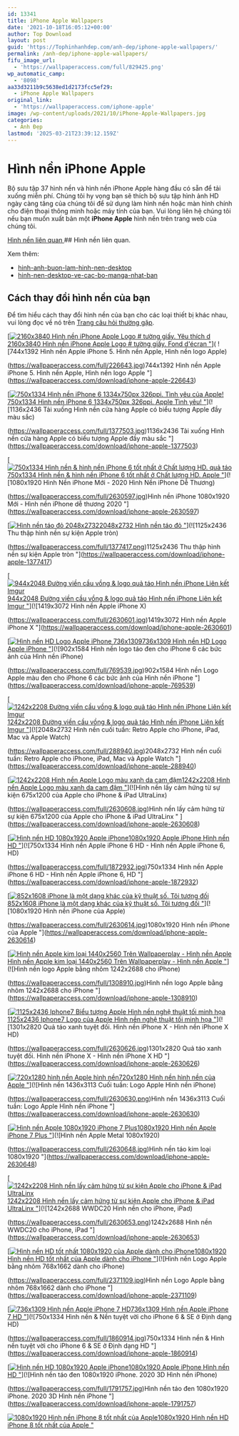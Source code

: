 ```yaml
---
id: 13341
title: iPhone Apple Wallpapers
date: '2021-10-18T16:05:12+00:00'
author: Top Download
layout: post
guid: 'https://Tophinhanhdep.com/anh-dep/iphone-apple-wallpapers/'
permalink: /anh-dep/iphone-apple-wallpapers/
fifu_image_url:
  - 'https://wallpaperaccess.com/full/829425.png'
wp_automatic_camp:
  - '8098'
aa33d3211b9c5638ed1d2173fcc5ef29:
  - iPhone Apple Wallpapers
original_link:
  - 'https://wallpaperaccess.com/iphone-apple'
image: /wp-content/uploads/2021/10/iPhone-Apple-Wallpapers.jpg
categories:
  - Ảnh Đẹp
lastmod: '2025-03-21T23:39:12.159Z'
---
```

# Hình nền iPhone Apple

Bộ sưu tập 37 hình nền và hình nền iPhone Apple hàng đầu có sẵn để tải xuống miễn phí. Chúng tôi hy vọng bạn sẽ thích bộ sưu tập hình ảnh HD ngày càng tăng của chúng tôi để sử dụng làm hình nền hoặc màn hình chính cho điện thoại thông minh hoặc máy tính của bạn. Vui lòng liên hệ chúng tôi nếu bạn muốn xuất bản một **iPhone Apple** hình nền trên trang web của chúng tôi.

[Hình nền liên quan ](#related) ## Hình nền liên quan.

   
 Xem thêm:

   
- [hinh-anh-buon-lam-hinh-nen-desktop](https://tophinhanhdep.com/hinh-anh-buon/hinh-anh-buon-lam-hinh-nen-desktop/)
- [hinh-nen-desktop-ve-cac-bo-manga-nhat-ban](https://tophinhanhdep.com/anh-anime/hinh-nen-desktop-ve-cac-bo-manga-nhat-ban/)

## Cách thay đổi hình nền của bạn

Để tìm hiểu cách thay đổi hình nền của bạn cho các loại thiết bị khác nhau, vui lòng đọc về nó trên [Trang câu hỏi thường gặp](https://tophinhanhdep.com/faq/).

  
[[![2160x3840 Hình nền iPhone Apple Logo # tường giấy.  Yêu thích d](https://wallpaperaccess.com/full/829425.png)2160x3840 Hình nền iPhone Apple Logo # tường giấy. Fond d'écran "](https://wallpaperaccess.com/download/iphone-apple-829425)]( ![744x1392 Hình nền Apple iPhone 5.  Hình nền Apple, Hình nền logo Apple)

(https://wallpaperaccess.com/full/226643.jpg)744x1392 Hình nền Apple iPhone 5. Hình nền Apple, Hình nền logo Apple "](https://wallpaperaccess.com/download/iphone-apple-226643)

[[![750x1334 Hình nền iPhone 6 1334x750px 326ppi.  Tình yêu của Apple!](https://wallpaperaccess.com/full/213590.jpg)750x1334 Hình nền iPhone 6 1334x750px 326ppi. Apple Tình yêu! "](https://wallpaperaccess.com/download/iphone-apple-213590)](![1136x2436 Tải xuống Hình nền cửa hàng Apple có biểu tượng Apple đầy màu sắc)

(https://wallpaperaccess.com/full/1377503.jpg)1136x2436 Tải xuống Hình nền cửa hàng Apple có biểu tượng Apple đầy màu sắc "](https://wallpaperaccess.com/download/iphone-apple-1377503)

[[![750x1334 Hình nền & hình nền iPhone 6 tốt nhất ở Chất lượng HD.  quả táo](https://wallpaperaccess.com/full/925759.jpg)750x1334 Hình nền &amp; hình nền iPhone 6 tốt nhất ở Chất lượng HD. Apple "](https://wallpaperaccess.com/download/iphone-apple-925759)](![1080x1920 Hình Nền iPhone Mới - 2020 Hình Nền iPhone Dễ Thương)

(https://wallpaperaccess.com/full/2630597.jpg)Hình nền iPhone 1080x1920 Mới - Hình nền iPhone dễ thương 2020 "](https://wallpaperaccess.com/download/iphone-apple-2630597)

[[![Hình nền táo đỏ 2048x2732](https://wallpaperaccess.com/full/2630598.jpg)2048x2732 Hình nền táo đỏ "](https://wallpaperaccess.com/download/iphone-apple-2630598)](![1125x2436 Thu thập hình nền sự kiện Apple tròn)

(https://wallpaperaccess.com/full/1377417.png)1125x2436 Thu thập hình nền sự kiện Apple tròn "](https://wallpaperaccess.com/download/iphone-apple-1377417)

[[![944x2048 Đường viền cầu vồng & logo quả táo Hình nền iPhone Liên kết Imgur](https://wallpaperaccess.com/full/1376732.png)944x2048 Đường viền cầu vồng &amp; logo quả táo Hình nền iPhone Liên kết Imgur "](https://wallpaperaccess.com/download/iphone-apple-1376732)](![1419x3072 Hình nền Apple iPhone X)

(https://wallpaperaccess.com/full/2630601.jpg)1419x3072 Hình nền Apple iPhone X "](https://wallpaperaccess.com/download/iphone-apple-2630601)

[[![Hình nền HD Logo Apple iPhone 736x1309](https://wallpaperaccess.com/full/633613.jpg)736x1309 Hình nền HD Logo Apple iPhone "](https://wallpaperaccess.com/download/iphone-apple-633613)](![902x1584 Hình nền logo táo đen cho iPhone 6 các bức ảnh của Hình nền iPhone)

(https://wallpaperaccess.com/full/769539.jpg)902x1584 Hình nền Logo Apple màu đen cho iPhone 6 các bức ảnh của Hình nền iPhone "](https://wallpaperaccess.com/download/iphone-apple-769539)

[[![1242x2208 Đường viền cầu vồng & logo quả táo Hình nền iPhone Liên kết Imgur](https://wallpaperaccess.com/full/1377294.png)1242x2208 Đường viền cầu vồng &amp; logo quả táo Hình nền iPhone Liên kết Imgur "](https://wallpaperaccess.com/download/iphone-apple-1377294)](![2048x2732 Hình nền cuối tuần: Retro Apple cho iPhone, iPad, Mac và Apple Watch)

(https://wallpaperaccess.com/full/288940.jpg)2048x2732 Hình nền cuối tuần: Retro Apple cho iPhone, iPad, Mac và Apple Watch "](https://wallpaperaccess.com/download/iphone-apple-288940)

[[![1242x2208 Hình nền Apple Logo màu xanh da cam đậm](https://wallpaperaccess.com/full/2630607.jpg)1242x2208 Hình nền Apple Logo màu xanh da cam đậm "](https://wallpaperaccess.com/download/iphone-apple-2630607)](![Hình nền lấy cảm hứng từ sự kiện 675x1200 của Apple cho iPhone & iPad UltraLinx)

(https://wallpaperaccess.com/full/2630608.jpg)Hình nền lấy cảm hứng từ sự kiện 675x1200 của Apple cho iPhone &amp; iPad UltraLinx " ](https://wallpaperaccess.com/download/iphone-apple-2630608)

[[![Hình nền HD 1080x1920 Apple iPhone](https://wallpaperaccess.com/full/2630611.jpg)1080x1920 Apple iPhone Hình nền HD "](https://wallpaperaccess.com/download/iphone-apple-2630611)](![750x1334 Hình nền Apple iPhone 6 HD - Hình nền Apple iPhone 6, HD)

(https://wallpaperaccess.com/full/1872932.jpg)750x1334 Hình nền Apple iPhone 6 HD - Hình nền Apple iPhone 6, HD "](https://wallpaperaccess.com/download/iphone-apple-1872932)

[[![852x1608 iPhone là một dạng khác của kỹ thuật số.  Tôi tương đối](https://wallpaperaccess.com/full/1872911.png)852x1608 iPhone là một dạng khác của kỹ thuật số. Tôi tương đối "](https://wallpaperaccess.com/download/iphone-apple-1872911)](![1080x1920 Hình nền iPhone của Apple)

(https://wallpaperaccess.com/full/2630614.jpg)1080x1920 Hình nền iPhone của Apple "](https://wallpaperaccess.com/download/iphone-apple-2630614)

[[![Hình nền Apple kim loại 1440x2560 Trên Wallpaperplay - Hình nền Apple](https://wallpaperaccess.com/full/2630622.jpg)Hình nền Apple kim loại 1440x2560 Trên Wallpaperplay - Hình nền Apple "](https://wallpaperaccess.com/download/iphone-apple-2630622)](![Hình nền logo Apple bằng nhôm 1242x2688 cho iPhone)

(https://wallpaperaccess.com/full/1308910.jpg)Hình nền logo Apple bằng nhôm 1242x2688 cho iPhone "](https://wallpaperaccess.com/download/iphone-apple-1308910)

[[![1125x2436 Iphone7 Biểu tượng Apple Hình nền nghệ thuật tối minh họa](https://wallpaperaccess.com/full/213598.jpg)1125x2436 Iphone7 Logo của Apple Hình nền nghệ thuật tối minh họa "](https://wallpaperaccess.com/download/iphone-apple-213598)](![1301x2820 Quả táo xanh tuyệt đối.  Hình nền iPhone X - Hình nền iPhone X HD)

(https://wallpaperaccess.com/full/2630626.jpg)1301x2820 Quả táo xanh tuyệt đối. Hình nền iPhone X - Hình nền iPhone X HD "](https://wallpaperaccess.com/download/iphone-apple-2630626)

[[![720x1280 hình nền Apple hình nền](https://wallpaperaccess.com/full/2630628.jpg)720x1280 Hình nền hình nền của Apple "](https://wallpaperaccess.com/download/iphone-apple-2630628)](![Hình nền 1436x3113 Cuối tuần: Logo Apple Hình nền iPhone)

(https://wallpaperaccess.com/full/2630630.png)Hình nền 1436x3113 Cuối tuần: Logo Apple Hình nền iPhone "](https://wallpaperaccess.com/download/iphone-apple-2630630)

[[![Hình nền Apple 1080x1920 iPhone 7 Plus](https://wallpaperaccess.com/full/2630646.jpg)1080x1920 Hình nền Apple iPhone 7 Plus "](https://wallpaperaccess.com/download/iphone-apple-2630646)](![Hình nền Apple Metal 1080x1920)

(https://wallpaperaccess.com/full/2630648.jpg)Hình nền táo kim loại 1080x1920 "](https://wallpaperaccess.com/download/iphone-apple-2630648)

[[![1242x2208 Hình nền lấy cảm hứng từ sự kiện Apple cho iPhone & iPad UltraLinx](https://wallpaperaccess.com/full/2630651.jpg)1242x2208 Hình nền lấy cảm hứng từ sự kiện Apple cho iPhone &amp; iPad UltraLinx "](https://wallpaperaccess.com/download/iphone-apple-2630651)](![1242x2688 WWDC20 Hình nền cho iPhone, iPad)

(https://wallpaperaccess.com/full/2630653.png)1242x2688 Hình nền WWDC20 cho iPhone, iPad "](https://wallpaperaccess.com/download/iphone-apple-2630653)

[[![Hình nền HD tốt nhất 1080x1920 của Apple dành cho iPhone](https://wallpaperaccess.com/full/2630654.jpg)1080x1920 Hình nền HD tốt nhất của Apple dành cho iPhone "](https://wallpaperaccess.com/download/iphone-apple-2630654)](![Hình nền Logo Apple bằng nhôm 768x1662 dành cho iPhone)

(https://wallpaperaccess.com/full/2371109.jpg)Hình nền Logo Apple bằng nhôm 768x1662 dành cho iPhone "](https://wallpaperaccess.com/download/iphone-apple-2371109)

[[![736x1309 Hình nền Apple iPhone 7 HD](https://wallpaperaccess.com/full/2630667.jpg)736x1309 Hình nền Apple iPhone 7 HD "](https://wallpaperaccess.com/download/iphone-apple-2630667)](![750x1334 Hình nền & Nền tuyệt vời cho iPhone 6 & SE ở Định dạng HD)

(https://wallpaperaccess.com/full/1860914.jpg)750x1334 Hình nền &amp; Hình nền tuyệt vời cho iPhone 6 &amp; SE ở Định dạng HD "](https://wallpaperaccess.com/download/iphone-apple-1860914)

[[![Hình nền HD 1080x1920 Apple iPhone](https://wallpaperaccess.com/full/633618.jpg)1080x1920 Apple iPhone Hình nền HD "](https://wallpaperaccess.com/download/iphone-apple-633618)](![Hình nền táo đen 1080x1920 iPhone.  2020 3D Hình nền iPhone)

(https://wallpaperaccess.com/full/1791757.jpg)Hình nền táo đen 1080x1920 iPhone. 2020 3D Hình nền iPhone "](https://wallpaperaccess.com/download/iphone-apple-1791757)

[![1080x1920 Hình nền iPhone 8 tốt nhất của Apple](https://wallpaperaccess.com/full/1791709.jpg)1080x1920 Hình nền HD iPhone 8 tốt nhất của Apple "](https://wallpaperaccess.com/download/iphone-apple-1791709)
